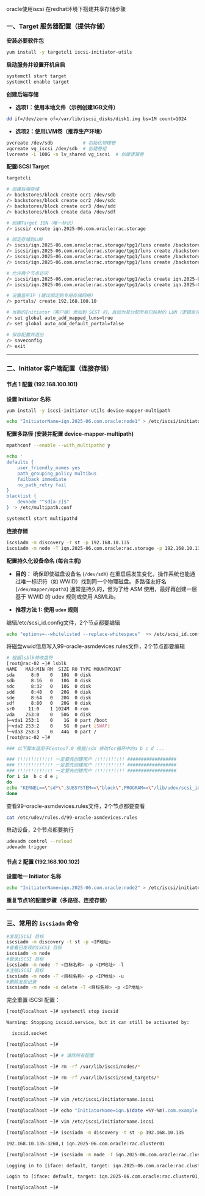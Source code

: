 oracle使用iscsi 在redhat环境下搭建共享存储步骤
### **一、Target 服务器配置（提供存储）**

**安装必要软件包**
```bash
yum install -y targetcli iscsi-initiator-utils
```

**启动服务并设置开机自启**
```bash
systemctl start target
systemctl enable target
```


**创建后端存储**

- **选项1：使用本地文件（示例创建1GB文件）**
```bash
dd if=/dev/zero of=/var/lib/iscsi_disks/disk1.img bs=1M count=1024
```

- **选项2：使用LVM卷（推荐生产环境）**
```bash
pvcreate /dev/sdb           # 初始化物理卷
vgcreate vg_iscsi /dev/sdb  # 创建卷组
lvcreate -L 100G -n lv_shared vg_iscsi  # 创建逻辑卷
```

**配置iSCSI Target**
```bash
targetcli

# 创建后端存储
/> backstores/block create ocr1 /dev/sdb
/> backstores/block create ocr2 /dev/sdc
/> backstores/block create ocr3 /dev/sdd
/> backstores/block create data /dev/sdf

# 创建Target IQN（唯一标识）
/> iscsi/ create iqn.2025-06.com.oracle:rac.storage

# 绑定存储到LUN
/> iscsi/iqn.2025-06.com.oracle:rac.storage/tpg1/luns create /backstores/block/ocr1
/> iscsi/iqn.2025-06.com.oracle:rac.storage/tpg1/luns create /backstores/block/ocr2
/> iscsi/iqn.2025-06.com.oracle:rac.storage/tpg1/luns create /backstores/block/ocr3
/> iscsi/iqn.2025-06.com.oracle:rac.storage/tpg1/luns create /backstores/block/data

# 允许两个节点访问
/> iscsi/iqn.2025-06.com.oracle:rac.storage/tpg1/acls create iqn.2025-06.com.oracle:node1
/> iscsi/iqn.2025-06.com.oracle:rac.storage/tpg1/acls create iqn.2025-06.com.oracle:node2

# 设置监听IP (建议绑定到专用存储网络)
/> portals/ create 192.168.100.10

# 当新的Initiator（客户端）添加到 SCST 时，自动为其分配所有已映射的 LUN（逻辑单元）,启用此参数可大幅简化配置，减少重复操作。
/> set global auto_add_mapped_luns=true
/> set global auto_add_default_portal=false

# 保存配置并退出
/> saveconfig
/> exit
```


---

### **二、Initiator 客户端配置（连接存储）**

#### 节点 1 配置 (192.168.100.101)

**设置 Initiator 名称**
```bash
yum install -y iscsi-initiator-utils device-mapper-multipath

echo "InitiatorName=iqn.2025-06.com.oracle:node1" > /etc/iscsi/initiatorname.iscsi
```


**配置多路径 (安装并配置 device-mapper-multipath)**
```bash
mpathconf --enable --with_multipathd y

echo '
defaults {
    user_friendly_names yes
    path_grouping_policy multibus
    failback immediate
    no_path_retry fail
}
blacklist {
    devnode "^sd[a-z]$"
} '> /etc/multipath.conf

systemctl start multipathd
```

**连接存储**
```bash
iscsiadm -m discovery -t st -p 192.168.10.135
iscsiadm -m node -T iqn.2025-06.com.oracle:rac.storage -p 192.168.10.135 -l
```

**配置持久化设备命名 (每台主机)**

- **目的：** 确保即使磁盘设备名 (`/dev/sdX`) 在重启后发生变化，操作系统也能通过唯一标识符（如 WWID）找到同一个物理磁盘。多路径友好名 (`/dev/mapper/mpathX`) 通常是持久的，但为了给 ASM 使用，最好再创建一层基于 WWID 的 udev 规则或使用 ASMLib。
    
- **推荐方法 1: 使用 `udev` 规则**

编辑/etc/scsi_id.config文件，2个节点都要编辑

```bash
echo "options=--whitelisted --replace-whitespace"  >> /etc/scsi_id.config
```

将磁盘wwid信息写入99-oracle-asmdevices.rules文件，2个节点都要编辑

```bash
# 根据lsblk修改盘符
[root@rac-02 ~]# lsblk
NAME   MAJ:MIN RM  SIZE RO TYPE MOUNTPOINT
sda      8:0    0   10G  0 disk 
sdb      8:16   0   10G  0 disk 
sdc      8:32   0   10G  0 disk 
sdd      8:48   0   20G  0 disk 
sde      8:64   0   20G  0 disk 
sdf      8:80   0   20G  0 disk 
sr0     11:0    1 1024M  0 rom  
vda    253:0    0   50G  0 disk 
├─vda1 253:1    0    1G  0 part /boot
├─vda2 253:2    0    5G  0 part [SWAP]
└─vda3 253:3    0   44G  0 part /
[root@rac-02 ~]# 

### 以下脚本适用于Centos7.0 根据/sdX 修改for循环中的a b c d ...

### !!!!!!!!!!!!! 一定要先创建用户 !!!!!!!!!!! ##################
### !!!!!!!!!!!!! 一定要先创建用户 !!!!!!!!!!! ##################
### !!!!!!!!!!!!! 一定要先创建用户 !!!!!!!!!!! ##################
for i in  b c d e ;
do 
echo "KERNEL==\"sd*\",SUBSYSTEM==\"block\",PROGRAM==\"/lib/udev/scsi_id -g -u -d /dev/\$name\",RESULT==\"`/lib/udev/scsi_id -g -u -d /dev/sd${i}`\",SYMLINK+=\"asm-sd$i\",OWNER=\"grid\",GROUP=\"asmadmin\",MODE=\"0660\"" >> /etc/udev/rules.d/99-oracle-asmdevices.rules
done
```

查看99-oracle-asmdevices.rules文件，2个节点都要查看

```bash
cat /etc/udev/rules.d/99-oracle-asmdevices.rules 
```

启动设备，2个节点都要执行

```bash
udevadm control --reload  
udevadm trigger
```


#### 节点 2 配置 (192.168.100.102)

**设置唯一 Initiator 名称**
```bash
echo "InitiatorName=iqn.2025-06.com.oracle:node2" > /etc/iscsi/initiatorname.iscsi
```


**重复节点1的配置步骤（多路径、连接存储）**

---


### 三、常用的 `iscsiadm` 命令
```bash
#发现iSCSI 目标
iscsiadm -m discovery -t st -p <IP地址>
#查看已发现的iSCSI 目标
iscsiadm -m node
#登录iSCSI 目标
iscsiadm -m node -T <目标名称> -p <IP地址> -l
#注销iSCSI 目标
iscsiadm -m node -T <目标名称> -p <IP地址> -u
#删除发现记录
iscsiadm -m node -o delete -T <目标名称> -p <IP地址>
```


完全重置 iSCSI 配置：
```bash
[root@localhost ~]# systemctl stop iscsid

Warning: Stopping iscsid.service, but it can still be activated by:

  iscsid.socket

[root@localhost ~]# 

[root@localhost ~]# # 清除所有配置

[root@localhost ~]# rm -rf /var/lib/iscsi/nodes/*

[root@localhost ~]# rm -rf /var/lib/iscsi/send_targets/*

[root@localhost ~]# 

[root@localhost ~]# vim /etc/iscsi/initiatorname.iscsi 

[root@localhost ~]# echo "InitiatorName=iqn.$(date +%Y-%m).com.example:$(hostname)" > /etc/iscsi/initiatorname.iscsi

[root@localhost ~]# vim /etc/iscsi/initiatorname.iscsi 

[root@localhost ~]# iscsiadm -m discovery -t st -p 192.168.10.135

192.168.10.135:3260,1 iqn.2025-06.com.oracle:rac.cluster01

[root@localhost ~]# iscsiadm -m node -T iqn.2025-06.com.oracle:rac.cluster01 -p 192.168.10.135 -l

Logging in to [iface: default, target: iqn.2025-06.com.oracle:rac.cluster01, portal: 192.168.10.135,3260] (multiple)

Login to [iface: default, target: iqn.2025-06.com.oracle:rac.cluster01, portal: 192.168.10.135,3260] successful.

[root@localhost ~]#
```